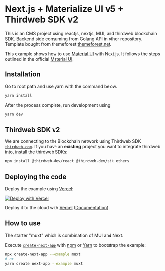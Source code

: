 # Next.js + Materialize UI v5 + Thirdweb SDK v2
This is an CMS project using reactjs, nextjs, MUI, and thirdweb blockchain SDK. Backend side consuming from Golang API in other repository.
Template bought from themeforest [themeforest.net](https://themeforest.net/item/materialize-material-design-admin-template/11446068#).

This example shows how to use [Material UI](https://mui.com/material-ui/getting-started/usage/) with Next.js. It follows the steps outlined in the official [Material UI](https://mui.com/material-ui/getting-started/usage/).

## Installation
Go to root path and use yarn with the command below.

```bash
yarn install
```
After the process complete, run development using

```bash
yarn dev
```

## Thirdweb SDK v2
We are connecting to the Blockchain network using Thirdweb SDK [`thirdweb.com`](https://thirdweb.com).
If you have an **existing** project you want to integrate thirdweb into, install the thirdweb SDKs:
```bash
npm install @thirdweb-dev/react @thirdweb-dev/sdk ethers
```

## Deploying the code

Deploy the example using [Vercel](https://vercel.com?utm_source=github&utm_medium=readme&utm_campaign=next-example):

[![Deploy with Vercel](https://vercel.com/button)](https://vercel.com/new/git/external?repository-url=https://github.com/vercel/next.js/tree/canary/examples/with-tailwindcss&project-name=with-tailwindcss&repository-name=with-tailwindcss)

Deploy it to the cloud with [Vercel](https://vercel.com/new?utm_source=github&utm_medium=readme&utm_campaign=next-example) ([Documentation](https://nextjs.org/docs/deployment)).

## How to use

The starter "muxt" which is combination of MUI and Next.

Execute [`create-next-app`](https://github.com/vercel/next.js/tree/canary/packages/create-next-app) with [npm](https://docs.npmjs.com/cli/init) or [Yarn](https://yarnpkg.com/lang/en/docs/cli/create/) to bootstrap the example:

```bash
npx create-next-app --example muxt
# or
yarn create next-app --example muxt
```
